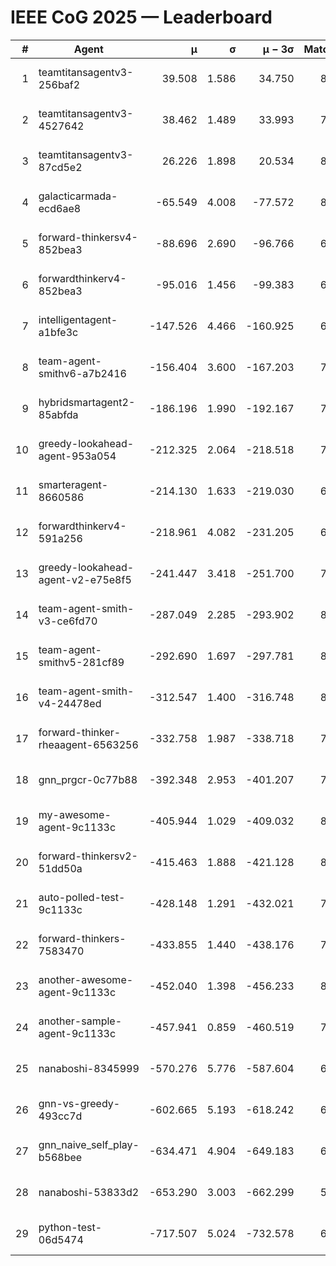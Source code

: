 # IEEE CoG 2025 — Leaderboard

| # | Agent | μ | σ | μ − 3σ | Matches | Updated |
|---:|---|---:|---:|---:|---:|---|
| 1 | teamtitansagentv3-256baf2 | 39.508 | 1.586 | 34.750 | 8220 | 2025-08-20 07:27 |
| 2 | teamtitansagentv3-4527642 | 38.462 | 1.489 | 33.993 | 7614 | 2025-08-20 07:27 |
| 3 | teamtitansagentv3-87cd5e2 | 26.226 | 1.898 | 20.534 | 8466 | 2025-08-20 07:27 |
| 4 | galacticarmada-ecd6ae8 | -65.549 | 4.008 | -77.572 | 8000 | 2025-08-20 07:27 |
| 5 | forward-thinkersv4-852bea3 | -88.696 | 2.690 | -96.766 | 6758 | 2025-08-20 07:27 |
| 6 | forwardthinkerv4-852bea3 | -95.016 | 1.456 | -99.383 | 6351 | 2025-08-20 07:27 |
| 7 | intelligentagent-a1bfe3c | -147.526 | 4.466 | -160.925 | 6560 | 2025-08-20 07:27 |
| 8 | team-agent-smithv6-a7b2416 | -156.404 | 3.600 | -167.203 | 7640 | 2025-08-20 07:27 |
| 9 | hybridsmartagent2-85abfda | -186.196 | 1.990 | -192.167 | 7309 | 2025-08-20 07:27 |
| 10 | greedy-lookahead-agent-953a054 | -212.325 | 2.064 | -218.518 | 7744 | 2025-08-20 07:27 |
| 11 | smarteragent-8660586 | -214.130 | 1.633 | -219.030 | 6774 | 2025-08-20 07:27 |
| 12 | forwardthinkerv4-591a256 | -218.961 | 4.082 | -231.205 | 6934 | 2025-08-20 07:27 |
| 13 | greedy-lookahead-agent-v2-e75e8f5 | -241.447 | 3.418 | -251.700 | 7764 | 2025-08-20 07:27 |
| 14 | team-agent-smith-v3-ce6fd70 | -287.049 | 2.285 | -293.902 | 8582 | 2025-08-20 07:27 |
| 15 | team-agent-smithv5-281cf89 | -292.690 | 1.697 | -297.781 | 8160 | 2025-08-20 07:27 |
| 16 | team-agent-smith-v4-24478ed | -312.547 | 1.400 | -316.748 | 8422 | 2025-08-20 07:27 |
| 17 | forward-thinker-rheaagent-6563256 | -332.758 | 1.987 | -338.718 | 7340 | 2025-08-20 07:27 |
| 18 | gnn_prgcr-0c77b88 | -392.348 | 2.953 | -401.207 | 7350 | 2025-08-20 07:27 |
| 19 | my-awesome-agent-9c1133c | -405.944 | 1.029 | -409.032 | 8160 | 2025-08-20 07:27 |
| 20 | forward-thinkersv2-51dd50a | -415.463 | 1.888 | -421.128 | 8080 | 2025-08-20 07:27 |
| 21 | auto-polled-test-9c1133c | -428.148 | 1.291 | -432.021 | 7460 | 2025-08-20 07:27 |
| 22 | forward-thinkers-7583470 | -433.855 | 1.440 | -438.176 | 7340 | 2025-08-20 07:27 |
| 23 | another-awesome-agent-9c1133c | -452.040 | 1.398 | -456.233 | 8560 | 2025-08-20 07:27 |
| 24 | another-sample-agent-9c1133c | -457.941 | 0.859 | -460.519 | 7640 | 2025-08-20 07:27 |
| 25 | nanaboshi-8345999 | -570.276 | 5.776 | -587.604 | 6800 | 2025-08-20 07:27 |
| 26 | gnn-vs-greedy-493cc7d | -602.665 | 5.193 | -618.242 | 6300 | 2025-08-20 07:27 |
| 27 | gnn_naive_self_play-b568bee | -634.471 | 4.904 | -649.183 | 6700 | 2025-08-20 07:27 |
| 28 | nanaboshi-53833d2 | -653.290 | 3.003 | -662.299 | 5940 | 2025-08-20 07:27 |
| 29 | python-test-06d5474 | -717.507 | 5.024 | -732.578 | 6470 | 2025-08-20 07:27 |
